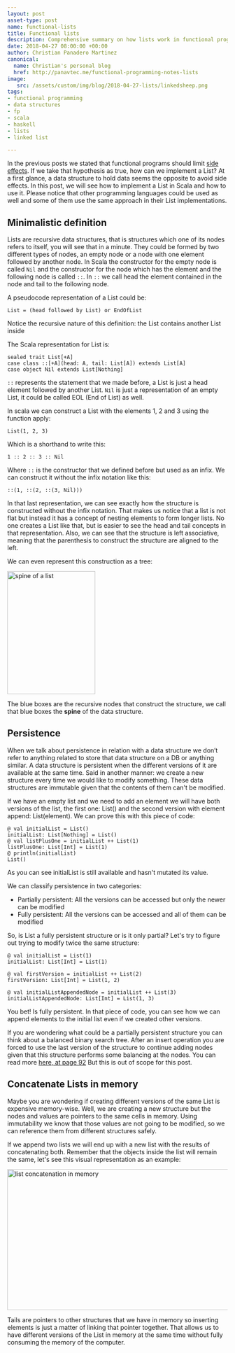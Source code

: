 ```yaml
---
layout: post
asset-type: post
name: functional-lists
title: Functional lists
description: Comprehensive summary on how lists work in functional programming
date: 2018-04-27 08:00:00 +00:00
author: Christian Panadero Martinez
canonical:
  name: Christian's personal blog
  href: http://panavtec.me/functional-programming-notes-lists
image:
   src: /assets/custom/img/blog/2018-04-27-lists/linkedsheep.png
tags:
- functional programming
- data structures
- fp
- scala
- haskell
- lists
- linked list

---
```

In the previous posts we stated that functional programs should limit <a href="https://codurance.com/2017/11/02/side-effects/">side effects</a>. If we take that hypothesis as  true, how can we implement a List? At a first glance, a data structure to hold data seems the opposite to avoid side effects. In this post, we will see how to implement a List in Scala and how to use it. Please notice that other programming languages could be used as well and some of them use the same approach in their List implementations.

<h2>Minimalistic definition</h2>
Lists are recursive data structures, that is structures which one of its nodes refers to itself, you will see that in a minute.
They could be formed by two different types of nodes, an empty node or a node with one element followed by another node. In Scala the constructor for the empty node is called <span style="padding:0;" class="prettyprint"><code>Nil</code></span> and the constructor for the node which has the element and the following node is called <span style="padding:0;" class="prettyprint"><code>::</code></span>. In <span style="padding:0;" class="prettyprint"><code>::</code></span> we call head the element contained in the node and tail to the following node.

A pseudocode representation of a List could be:

<pre class="prettyprint"><code>List = (head followed by List) or EndOfList</code></pre>Notice the recursive nature of this definition: the List contains another List inside

The Scala representation for List is:

<pre class="prettyprint"><code>sealed trait List[+A]
case class ::[+A](head: A, tail: List[A]) extends List[A]
case object Nil extends List[Nothing]
</code></pre>

<span style="padding:0;" class="prettyprint"><code>::</code></span> represents the statement that we made before, a List is just a head element followed by another List. <span style="padding:0;" class="prettyprint"><code>Nil</code></span> is just a representation of an empty List, it could be called EOL (End of List) as well.

In scala we can construct a List with the elements 1, 2 and 3 using the function apply:

<pre class="prettyprint"><code>List(1, 2, 3)
</code></pre>

Which is a shorthand to write this:

<pre class="prettyprint"><code>1 :: 2 :: 3 :: Nil
</code></pre>

Where <span style="padding:0;" class="prettyprint"><code>::</code></span> is the constructor that we defined before but used as an infix. We can construct it without the infix notation like this:

<pre class="prettyprint"><code>::(1, ::(2, ::(3, Nil)))
</code></pre>

In that last representation, we can see exactly how the structure is constructed without the infix notation. That makes us notice that a list is not flat but instead it has a concept of nesting elements to form longer lists. No one creates a List like that, but is easier to see the head and tail concepts in that representation. Also, we can see that the structure is left associative, meaning that the parenthesis to construct the structure are aligned to the left.

We can even represent this construction as a tree:

<img src="{{ site.baseurl }}/assets/custom/img/blog/2018-04-27-lists/spine.png" alt="spine of a list" width="201" height="281" class="img-responsive" />

The blue boxes are the recursive nodes that construct the structure, we call that blue boxes the <b>spine</b> of the data structure.

<h2>Persistence</h2>
When we talk about persistence in relation with a data structure we don’t refer to anything related to store that data structure on a DB or anything similar. A data structure is persistent when the different versions of it are available at the same time. Said in another manner: we create a new structure every time we would like to modify something. These data structures are immutable given that the contents of them can't be modified.

If we have an empty list and we need to add an element we will have both versions of the list, the first one: List() and the second version with element append: List(element). We can prove this with this piece of code:

<pre class="prettyprint"><code>@ val initialList = List() 
initialList: List[Nothing] = List()
@ val listPlusOne = initialList ++ List(1) 
listPlusOne: List[Int] = List(1)
@ println(initialList) 
List()
</code></pre>
As you can see initialList is still available and hasn't mutated its value.

We can classify persistence in two categories:

<ul>
<li>Partially persistent: All the versions can be accessed but only the newer can be modified</li>
<li>Fully persistent: All the versions can be accessed and all of them can be modified</li>
</ul>

So, is List a fully persistent structure or is it only partial? Let's try to figure out trying to modify twice the same structure:

<pre class="prettyprint"><code>@ val initialList = List(1) 
initialList: List[Int] = List(1)

@ val firstVersion = initialList ++ List(2) 
firstVersion: List[Int] = List(1, 2)

@ val initialListAppendedNode = initialList ++ List(3) 
initialListAppendedNode: List[Int] = List(1, 3)
</code></pre>

You bet! Is fully persistent. In that piece of code, you can see how we can append elements to the initial list even if we created other versions.

If you are wondering what could be a partially persistent structure you can think about a balanced binary search tree. After an insert operation you are forced to use the last version of the structure to continue adding nodes given that this structure performs some balancing at the nodes. You can read more <a href="https://www.cs.cmu.edu/~sleator/papers/another-persistence.pdf">here, at page 92</a> But this is out of scope for this post.

<h2>Concatenate Lists in memory</h2>
Maybe you are wondering if creating different versions of the same List is expensive memory-wise. Well, we are creating a new structure but the nodes and values are pointers to the same cells in memory. Using immutability we know that those values are not going to be modified, so we can reference them from different structures safely.

If we append two lists we will end up with a new list with the results of concatenating both. Remember that the objects inside the list will remain the same, let's see this visual representation as an example:

<img src="{{ site.baseurl }}/assets/custom/img/blog/2018-04-27-lists/concatlist.png" alt="list concatenation in memory" width="816" height="322" class="img-responsive" />

Tails are pointers to other structures that we have in memory so inserting elements is just a matter of linking that pointer together. That allows us to have different versions of the List in memory at the same time without fully consuming the memory of the computer.

